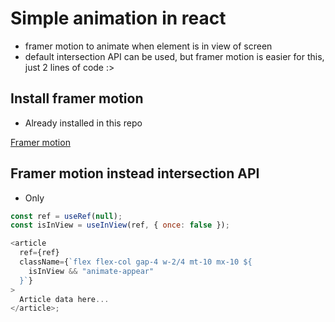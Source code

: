 # Simple animation in react

- framer motion to animate when element is in view of screen
- default intersection API can be used, but framer motion is easier for this, just 2 lines of code :>

## Install framer motion

- Already installed in this repo

[Framer motion](https://www.framer.com/motion/introduction/)

## Framer motion instead intersection API

- Only

```javascript
const ref = useRef(null);
const isInView = useInView(ref, { once: false });

<article
  ref={ref}
  className={`flex flex-col gap-4 w-2/4 mt-10 mx-10 ${
    isInView && "animate-appear"
  }`}
>
  Article data here...
</article>;
```
